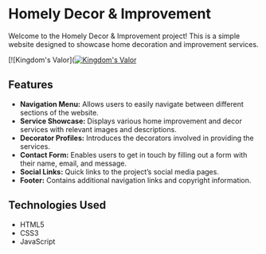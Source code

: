 # Homely Decor & Improvement

Welcome to the Homely Decor & Improvement project! This is a simple website designed to showcase home decoration and improvement services. 

[![Kingdom's Valor]([![Kingdom's Valor](images/kingdoms-valor-preview.png)](https://webdevvenus.github.io/home-decoration/)



## Features

- **Navigation Menu:** Allows users to easily navigate between different sections of the website.
- **Service Showcase:** Displays various home improvement and decor services with relevant images and descriptions.
- **Decorator Profiles:** Introduces the decorators involved in providing the services.
- **Contact Form:** Enables users to get in touch by filling out a form with their name, email, and message.
- **Social Links:** Quick links to the project’s social media pages.
- **Footer:** Contains additional navigation links and copyright information.

## Technologies Used

- HTML5
- CSS3
- JavaScript
